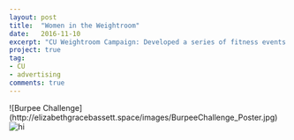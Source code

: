 ```yaml
---
layout: post
title:  "Women in the Weightroom"
date:   2016-11-10
excerpt: "CU Weightroom Campaign: Developed a series of fitness events to drive women into the Weightroom"
project: true
tag:
- CU
- advertising
comments: true
---
```

<style>
.responsive-wrap iframe{ max-width: 100%;}
</style>
<div class="responsive-wrap">
![Burpee Challenge](http://elizabethgracebassett.space/images/BurpeeChallenge_Poster.jpg)
<img src="images/BurpeeChallenge_Poster.jpg" alt="hi" class="inline"/>

<!-- this is the embed code provided by Google -->
  
<!-- Google embed ends -->
</div>

